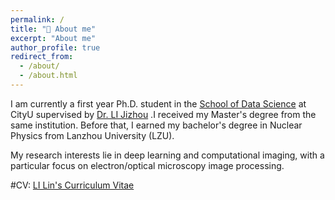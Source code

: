 ```yaml
---
permalink: /
title: "🫡 About me"
excerpt: "About me"
author_profile: true
redirect_from: 
  - /about/
  - /about.html
---
```


I am currently a first year Ph.D. student in the [School of Data Science](https://www.sdsc.cityu.edu.hk/) at CityU supervised by [Dr. LI Jizhou](http://jizhou.li/) .I received my Master's degree from the same institution. Before that, I earned my bachelor's degree in Nuclear Physics from Lanzhou University (LZU).

My research interests lie in deep learning and computational imaging, with a particular focus on electron/optical microscopy image processing.

#CV: [LI Lin's Curriculum Vitae](../assets/CV.pdf)
